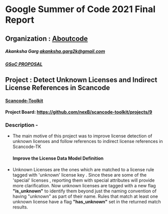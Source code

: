 # Google Summer of Code 2021 Final Report
## Organization : [Aboutcode](https://www.aboutcode.org/)
##### Akanksha Garg <akanksha.garg2k@gmail.com>
##### [GSoC PROPOSAL](https://docs.google.com/document/d/1Dp0Hgk38RIMwITTiS-kqfikpkHRi2rjtkotA9CLw8j0/edit?usp=sharing)
## Project : Detect Unknown Licenses and Indirect License References in Scancode 
#### [Scancode-Toolkit](https://github.com/nexB/scancode-toolkit)
#### Project Board: https://github.com/nexB/scancode-toolkit/projects/9
### Description - 
- The main motive of this project was to improve license detection of unknown licenses and follow references to indirect license references in Scancode-TK
  #### Improve the License Data Model Definition
- Unknown Licenses are the ones which are matched to a license rule tagged with 'unknown' license key . Since these are some of the 'special' licenses , reporting     them with special attributes will provide more clarification. Now unknown licenses are tagged with a new flag **"is_unknown"** to identify them beyond
  just the naming convention of having "unknown" as part of their name. Rules that match at least one unknown license have a flag **"has_unknown"** set
  in the returned match results.

